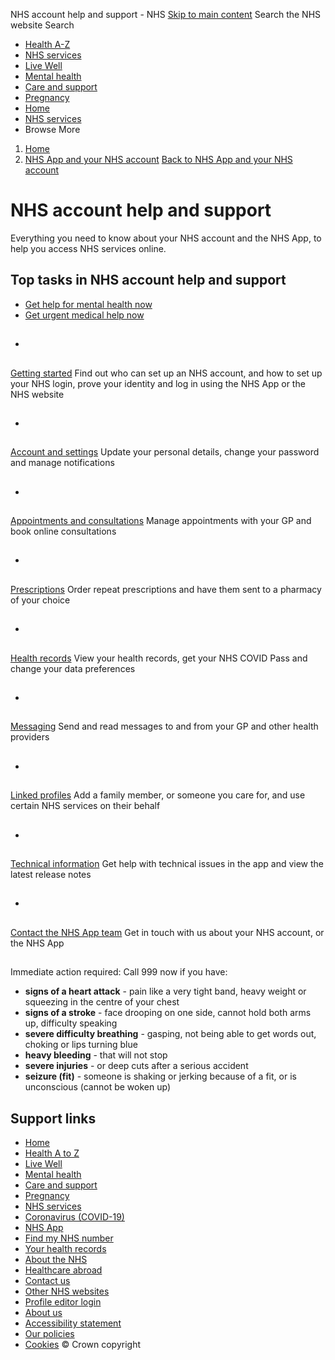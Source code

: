 
NHS account help and support - NHS
[Skip to main content](#maincontent)
Search the NHS website
Search
* [Health A-Z](/conditions/)
* [NHS services](/nhs-services/)
* [Live Well](/live-well/)
* [Mental health](/mental-health/)
* [Care and support](/conditions/social-care-and-support-guide/)
* [Pregnancy](/pregnancy/)
* [Home](/)
* [NHS services](/nhs-services/)
* Browse
 More
1. [Home](/)
2. [NHS App and your NHS account](/nhs-app/)
[Back to 
 NHS App and your NHS account](/nhs-app/) 
# NHS account help and support
 Everything you need to know about your NHS account and the NHS App, to help you access NHS services online.
 
## Top tasks in NHS account help and support
* [Get help for mental health now](https://www.nhs.uk/mental-health/get-urgent-help-for-mental-health/)
* [Get urgent medical help now](https://111.nhs.uk/)
* ## 
[Getting started](https://www.nhs.uk/nhs-app/nhs-app-help-and-support/getting-started-with-the-nhs-app/)
Find out who can set up an NHS account, and how to set up your NHS login, prove your identity and log in using the NHS App or the NHS website
* ## 
[Account and settings](https://www.nhs.uk/nhs-app/nhs-app-help-and-support/nhs-app-account-and-settings/)
Update your personal details, change your password and manage notifications
* ## 
[Appointments and consultations](https://www.nhs.uk/nhs-app/nhs-app-help-and-support/appointments-and-online-consultations-in-the-nhs-app/)
Manage appointments with your GP and book online consultations
* ## 
[Prescriptions](https://www.nhs.uk/nhs-app/nhs-app-help-and-support/prescriptions-in-the-nhs-app/)
Order repeat prescriptions and have them sent to a pharmacy of your choice
* ## 
[Health records](https://www.nhs.uk/nhs-app/nhs-app-help-and-support/health-records-in-the-nhs-app/)
View your health records, get your NHS COVID Pass and change your data preferences
* ## 
[Messaging](https://www.nhs.uk/nhs-app/nhs-app-help-and-support/messaging-in-the-nhs-app/)
Send and read messages to and from your GP and other health providers
* ## 
[Linked profiles](https://www.nhs.uk/nhs-app/nhs-app-help-and-support/linked-profiles-in-the-nhs-app/)
Add a family member, or someone you care for, and use certain NHS services on their behalf
* ## 
[Technical information](https://www.nhs.uk/nhs-app/nhs-app-help-and-support/nhs-app-technical-information/)
Get help with technical issues in the app and view the latest release notes
* ## 
[Contact the NHS App team](https://www.nhs.uk/contact-us/nhs-app-contact-us/)
Get in touch with us about your NHS account, or the NHS App
## 
Immediate action required: Call 999 now if you have:
* **signs of a heart attack** - pain like a very tight band, heavy weight or squeezing in the centre of your chest
* **signs of a stroke** - face drooping on one side, cannot hold both arms up, difficulty speaking
* **severe difficulty breathing** - gasping, not being able to get words out, choking or lips turning blue
* **heavy bleeding** - that will not stop
* **severe injuries** - or deep cuts after a serious accident
* **seizure (fit)** - someone is shaking or jerking because of a fit, or is unconscious (cannot be woken up)
## Support links
* [Home](/)
* [Health A to Z](/conditions/)
* [Live Well](/live-well/)
* [Mental health](/mental-health/)
* [Care and support](/conditions/social-care-and-support-guide/)
* [Pregnancy](/pregnancy/)
* [NHS services](/nhs-services/)
* [Coronavirus (COVID-19)](/conditions/coronavirus-covid-19/)
* [NHS App](/nhs-app/)
* [Find my NHS number](/nhs-services/online-services/find-nhs-number/)
* [Your health records](/using-the-nhs/about-the-nhs/your-health-records/)
* [About the NHS](/using-the-nhs/about-the-nhs/)
* [Healthcare abroad](/using-the-nhs/healthcare-abroad/apply-for-a-free-uk-global-health-insurance-card-ghic/)
* [Contact us](/contact-us/)
* [Other NHS websites](/nhs-sites/)
* [Profile editor login](/our-policies/profile-editor-login/)
* [About us](/about-us/)
* [Accessibility statement](/accessibility-statement/)
* [Our policies](/our-policies/)
* [Cookies](/our-policies/cookies-policy/)
© Crown copyright
